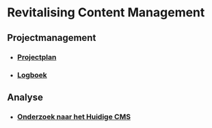 # Revitalising Content Management

## Projectmanagement
* ### [Projectplan](Projectmanagement/Projectplan.md)
* ### [Logboek](Projectmanagement/Logboek.md)

## Analyse
* ### [Onderzoek naar het Huidige CMS](Onderzoek/Onderzoek-naar-het-huidige-cms.md)

